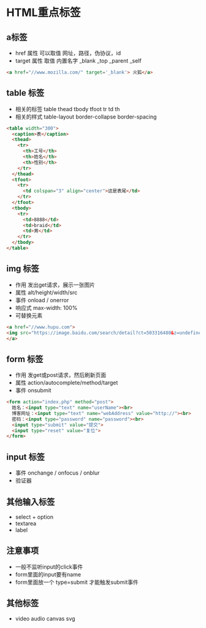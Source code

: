 # HTML重点标签

## a标签
* href 属性 可以取值 网址，路径，伪协议，id
* target 属性 取值 内置名字 _blank _top _parent _self
```html
<a href="//www.mozilla.com/" target='_blank'> 火狐</a> 
```


## table 标签
* 相关的标签  table thead tbody tfoot tr td th
* 相关的样式   table-layout border-collapse border-spacing
```html
<table width="300">
  <caption>表</caption>
  <thead>
    <tr>
      <th>工号</th>
      <th>姓名</th>
      <th>性别</th>
    </tr>
  </thead>
  <tfoot>
    <tr>
      <td colspan="3" align="center">这是表尾</td>
    </tr>
  </tfoot>
  <tbody>
    <tr>
      <td>8888</td>
      <td>braid</td>
      <td>男</td>
    </tr>
  </tbody>
</table> 
```

##  img 标签
* 作用 发出get请求，展示一张图片
* 属性  alt/height/width/src
* 事件  onload / onerror
* 响应式  max-width: 100%
* 可替换元素
  
```html
<a href="//www.hupu.com"> 
<img src="https://image.baidu.com/search/detail?ct=503316480&z=undefined&tn=baiduimagedetail&ipn=d&word=%E7%AF%AE%E7%90%83&step_word=&ie=utf-8&in=&cl=2&lm=-1&st=undefined&hd=undefined&latest=undefined&copyright=undefined&cs=2173334002,2888650593&os=974346293,1710100348&simid=4184233658,658452722&pn=1&rn=1&di=22990&ln=1916&fr=&fmq=1605685701210_R&fm=&ic=undefined&s=undefined&se=&sme=&tab=0&width=undefined&height=undefined&face=undefined&is=0,0&istype=0&ist=&jit=&bdtype=0&spn=0&pi=0&gsm=0&objurl=http%3A%2F%2F5b0988e595225.cdn.sohucs.com%2Fimages%2F20171010%2Fc644910b73694ddbb151e4227a4b5df3.jpeg&rpstart=0&rpnum=0&adpicid=0&force=undefined"  width="200" >
</a>
```
##  form 标签
*  作用  发get或post请求，然后刷新页面
*  属性 action/autocomplete/method/target
*  事件  onsubmit

```html
<form action="index.php" method="post">
  姓名：<input type="text" name="userName"><br>
  博客网址：<input type="text" name="webAddress" value="http://"><br>
  密码：<input type="password" name="password"><br>
  <input type="submit" value="提交">
  <input type="reset" value="复位">
</form>
```
## input 标签
*  事件  onchange / onfocus / onblur
*  验证器
  
## 其他输入标签 
* select + option
* textarea
* label

## 注意事项
* 一般不监听input的click事件 
*  form里面的input要有name
*  form里面放一个 type=submit 才能触发submit事件
  
## 其他标签
*  video audio canvas svg
